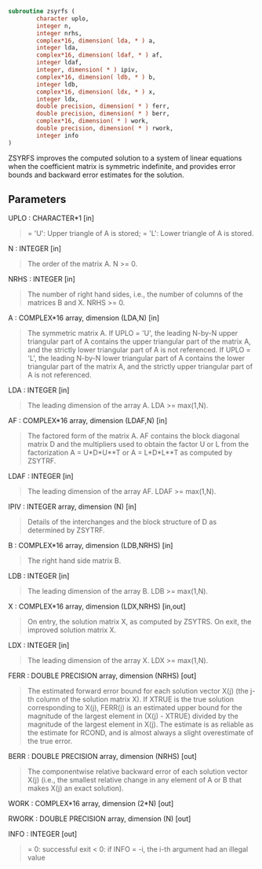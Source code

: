 ```fortran
subroutine zsyrfs (
        character uplo,
        integer n,
        integer nrhs,
        complex*16, dimension( lda, * ) a,
        integer lda,
        complex*16, dimension( ldaf, * ) af,
        integer ldaf,
        integer, dimension( * ) ipiv,
        complex*16, dimension( ldb, * ) b,
        integer ldb,
        complex*16, dimension( ldx, * ) x,
        integer ldx,
        double precision, dimension( * ) ferr,
        double precision, dimension( * ) berr,
        complex*16, dimension( * ) work,
        double precision, dimension( * ) rwork,
        integer info
)
```

ZSYRFS improves the computed solution to a system of linear
equations when the coefficient matrix is symmetric indefinite, and
provides error bounds and backward error estimates for the solution.

## Parameters
UPLO : CHARACTER\*1 [in]
> = 'U':  Upper triangle of A is stored;
> = 'L':  Lower triangle of A is stored.

N : INTEGER [in]
> The order of the matrix A.  N >= 0.

NRHS : INTEGER [in]
> The number of right hand sides, i.e., the number of columns
> of the matrices B and X.  NRHS >= 0.

A : COMPLEX\*16 array, dimension (LDA,N) [in]
> The symmetric matrix A.  If UPLO = 'U', the leading N-by-N
> upper triangular part of A contains the upper triangular part
> of the matrix A, and the strictly lower triangular part of A
> is not referenced.  If UPLO = 'L', the leading N-by-N lower
> triangular part of A contains the lower triangular part of
> the matrix A, and the strictly upper triangular part of A is
> not referenced.

LDA : INTEGER [in]
> The leading dimension of the array A.  LDA >= max(1,N).

AF : COMPLEX\*16 array, dimension (LDAF,N) [in]
> The factored form of the matrix A.  AF contains the block
> diagonal matrix D and the multipliers used to obtain the
> factor U or L from the factorization A = U\*D\*U\*\*T or
> A = L\*D\*L\*\*T as computed by ZSYTRF.

LDAF : INTEGER [in]
> The leading dimension of the array AF.  LDAF >= max(1,N).

IPIV : INTEGER array, dimension (N) [in]
> Details of the interchanges and the block structure of D
> as determined by ZSYTRF.

B : COMPLEX\*16 array, dimension (LDB,NRHS) [in]
> The right hand side matrix B.

LDB : INTEGER [in]
> The leading dimension of the array B.  LDB >= max(1,N).

X : COMPLEX\*16 array, dimension (LDX,NRHS) [in,out]
> On entry, the solution matrix X, as computed by ZSYTRS.
> On exit, the improved solution matrix X.

LDX : INTEGER [in]
> The leading dimension of the array X.  LDX >= max(1,N).

FERR : DOUBLE PRECISION array, dimension (NRHS) [out]
> The estimated forward error bound for each solution vector
> X(j) (the j-th column of the solution matrix X).
> If XTRUE is the true solution corresponding to X(j), FERR(j)
> is an estimated upper bound for the magnitude of the largest
> element in (X(j) - XTRUE) divided by the magnitude of the
> largest element in X(j).  The estimate is as reliable as
> the estimate for RCOND, and is almost always a slight
> overestimate of the true error.

BERR : DOUBLE PRECISION array, dimension (NRHS) [out]
> The componentwise relative backward error of each solution
> vector X(j) (i.e., the smallest relative change in
> any element of A or B that makes X(j) an exact solution).

WORK : COMPLEX\*16 array, dimension (2\*N) [out]

RWORK : DOUBLE PRECISION array, dimension (N) [out]

INFO : INTEGER [out]
> = 0:  successful exit
> < 0:  if INFO = -i, the i-th argument had an illegal value
